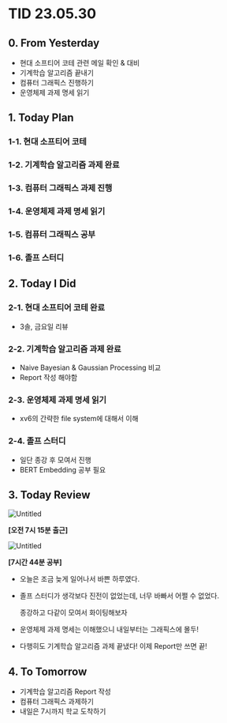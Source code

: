 # TID 23.05.30

## 0. From Yesterday

- 현대 소프티어 코테 관련 메일 확인 & 대비
- 기계학습 알고리즘 끝내기
- 컴퓨터 그래픽스 진행하기
- 운영체제 과제 명세 읽기

## 1. Today Plan

### 1-1. 현대 소프티어 코테

### 1-2. 기계학습 알고리즘 과제 완료

### 1-3. 컴퓨터 그래픽스 과제 진행

### 1-4. 운영체제 과제 명세 읽기

### 1-5. 컴퓨터 그래픽스 공부

### 1-6. 졸프 스터디

## 2. Today I Did

### 2-1. 현대 소프티어 코테 완료

- 3솔, 금요일 리뷰

### 2-2. 기계학습 알고리즘 과제 완료

- Naive Bayesian & Gaussian Processing 비교
- Report 작성 해야함

### 2-3. 운영체제 과제 명세 읽기

- xv6의 간략한 file system에 대해서 이해

### 2-4. 졸프 스터디

- 일단 종강 후 모여서 진행
- BERT Embedding 공부 필요

## 3. Today Review

![Untitled](https://s3-us-west-2.amazonaws.com/secure.notion-static.com/d9bac742-8267-4982-8b8b-d5973a0e42a1/Untitled.png)

**[오전 7시 15분 출근]**

![Untitled](https://s3-us-west-2.amazonaws.com/secure.notion-static.com/b33c7acf-ce53-4857-8ad1-af051ac19cbb/Untitled.png)

**[7시간 44분 공부]**

- 오늘은 조금 늦게 일어나서 바쁜 하루였다.
- 졸프 스터디가 생각보다 진전이 없었는데, 너무 바빠서 어쩔 수 없었다.
    
    종강하고 다같이 모여서 화이팅해보자
    
- 운영체제 과제 명세는 이해했으니 내일부터는 그래픽스에 몰두!
- 다행히도 기계학습 알고리즘 과제 끝냈다! 이제 Report만 쓰면 끝!

## 4. To Tomorrow

- 기계학습 알고리즘 Report 작성
- 컴퓨터 그래픽스 과제하기
- 내일은 7시까지 학교 도착하기
